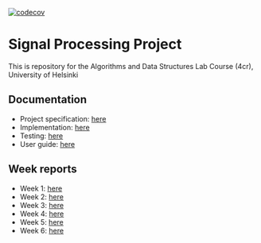[![codecov](https://codecov.io/gh/henryblu/signal-processing-project/branch/main/graph/badge.svg?token=05TLDCQDNI)](https://codecov.io/gh/henryblu/signal-processing-project)

# Signal Processing Project
This is repository for the Algorithms and Data Structures Lab Course (4cr), University of Helsinki <br/>


## Documentation

- Project specification: [here](documentation/project_specification.md) <br />
- Implementation: [here](documentation/Implementation_document.md)
- Testing: [here](documentation/testing_document.md) <br/>
- User guide: [here](documentation/user_guide.md) <br/>

## Week reports

- Week 1: [here](documentation/week_reports/week1_report.md) <br/>
- Week 2: [here](documentation/week_reports/week2_report.md) <br/>
- Week 3: [here](documentation/week_reports/week3_report.md) <br/>
- Week 4: [here](documentation/week_reports/week4_report.md) <br/>
- Week 5: [here](documentation/week_reports/week5_report.md) <br/>
- Week 6: [here](documentation/week_reports/week6_report.md) <br/>